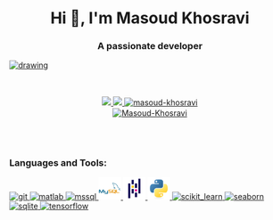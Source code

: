 <h1 align="center">Hi 👋, I'm Masoud Khosravi</h1>
<h3 align="center">A passionate developer</h3>

<a href="https://github.com/Masoud-Khosravi">
  <img src="https://user-images.githubusercontent.com/121137036/210107231-0ae2f150-bb07-4e53-a2e2-a006b9b799e4.gif" alt="drawing" style="width:600px;"/>
</a>
<br/>
<br/>

<p align="center">
<br/>
  <a href="https://www.linkedin.com/in/masoudkhosravi/">
      <img src="https://img.shields.io/badge/-Linkedin-blue?style=flat-square&logo=linkedin">
  </a>
  <a href="mailto:masoudkh.new@gmail.com">
      <img src="https://img.shields.io/badge/-Email-red?style=flat-square&logo=gmail&logoColor=white">
  </a>
  <a href="https://github.com/Masoud-Khosravi">
     <img src="https://komarev.com/ghpvc/?username=masoud-khosravi&label=Visitors&color=0e75b6&style=flat" alt="masoud-khosravi" />
  </a>
  <br/>
  
  <a href="https://github.com/Masoud-Khosravi">
  <img align="center" src="https://github-readme-stats.vercel.app/api?username=masoud-khosravi&cc=22272e&tc=37BCF6&ic=fff&bc=0000&hide=contribs,prs" alt="Masoud-Khosravi" />
  </a>
  
</p>

<br/>
<br/>

<h3 align="left">Languages and Tools:</h3>
<p align="left"> <a href="https://git-scm.com/" target="_blank" rel="noreferrer"> <img src="https://www.vectorlogo.zone/logos/git-scm/git-scm-icon.svg" alt="git" width="40" height="40"/> </a> <a href="https://www.mathworks.com/" target="_blank" rel="noreferrer"> <img src="https://upload.wikimedia.org/wikipedia/commons/2/21/Matlab_Logo.png" alt="matlab" width="40" height="40"/> </a> <a href="https://www.microsoft.com/en-us/sql-server" target="_blank" rel="noreferrer"> <img src="https://www.svgrepo.com/show/303229/microsoft-sql-server-logo.svg" alt="mssql" width="40" height="40"/> </a> <a href="https://www.mysql.com/" target="_blank" rel="noreferrer"> <img src="https://raw.githubusercontent.com/devicons/devicon/master/icons/mysql/mysql-original-wordmark.svg" alt="mysql" width="40" height="40"/> </a> <a href="https://pandas.pydata.org/" target="_blank" rel="noreferrer"> <img src="https://raw.githubusercontent.com/devicons/devicon/2ae2a900d2f041da66e950e4d48052658d850630/icons/pandas/pandas-original.svg" alt="pandas" width="40" height="40"/> </a> <a href="https://www.python.org" target="_blank" rel="noreferrer"> <img src="https://raw.githubusercontent.com/devicons/devicon/master/icons/python/python-original.svg" alt="python" width="40" height="40"/> </a> <a href="https://scikit-learn.org/" target="_blank" rel="noreferrer"> <img src="https://upload.wikimedia.org/wikipedia/commons/0/05/Scikit_learn_logo_small.svg" alt="scikit_learn" width="40" height="40"/> </a> <a href="https://seaborn.pydata.org/" target="_blank" rel="noreferrer"> <img src="https://seaborn.pydata.org/_images/logo-mark-lightbg.svg" alt="seaborn" width="40" height="40"/> </a> <a href="https://www.sqlite.org/" target="_blank" rel="noreferrer"> <img src="https://www.vectorlogo.zone/logos/sqlite/sqlite-icon.svg" alt="sqlite" width="40" height="40"/> </a> <a href="https://www.tensorflow.org" target="_blank" rel="noreferrer"> <img src="https://www.vectorlogo.zone/logos/tensorflow/tensorflow-icon.svg" alt="tensorflow" width="40" height="40"/> </a> </p>

